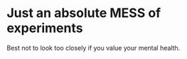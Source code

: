 # Just an absolute MESS of experiments

Best not to look too closely if you value your mental health.

